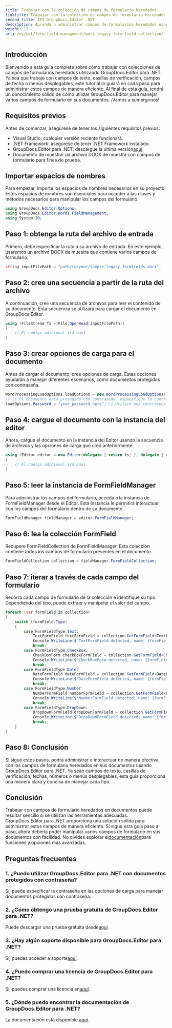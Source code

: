 ```yaml
---
title: Trabajar con la colección de campos de formulario heredados
linktitle: Trabajar con la colección de campos de formulario heredados
second_title: API GroupDocs.Editor .NET
description: Aprenda a administrar campos de formularios heredados usando GroupDocs.Editor para .NET con nuestra guía detallada. Perfecto para manejar campos de texto, casillas de verificación, fechas y más.
weight: 12
url: /es/net/form-field-management/work-legacy-form-field-collection/
---
```

## Introducción
Bienvenido a esta guía completa sobre cómo trabajar con colecciones de campos de formularios heredados utilizando GroupDocs.Editor para .NET. Ya sea que trabaje con campos de texto, casillas de verificación, campos de fecha o menús desplegables, este tutorial lo guiará en cada paso para administrar estos campos de manera eficiente. Al final de esta guía, tendrá un conocimiento sólido de cómo utilizar GroupDocs.Editor para manejar varios campos de formulario en sus documentos. ¡Vamos a sumergirnos!
## Requisitos previos
Antes de comenzar, asegúrese de tener los siguientes requisitos previos:
- Visual Studio: cualquier versión reciente funcionará.
- .NET Framework: asegúrese de tener .NET Framework instalado.
-  GroupDocs.Editor para .NET: descargue la última versión[aquí](https://releases.groupdocs.com/editor/net/).
- Documento de muestra: un archivo DOCX de muestra con campos de formulario para fines de prueba.
## Importar espacios de nombres
Para empezar, importe los espacios de nombres necesarios en su proyecto. Estos espacios de nombres son esenciales para acceder a las clases y métodos necesarios para manipular los campos del formulario.
```csharp
using GroupDocs.Editor.Options;
using GroupDocs.Editor.Words.FieldManagement;
using System.IO;
```
## Paso 1: obtenga la ruta del archivo de entrada
Primero, debe especificar la ruta a su archivo de entrada. En este ejemplo, usaremos un archivo DOCX de muestra que contiene varios campos de formulario.
```csharp
string inputFilePath = "path/to/your/sample_legacy_formfields.docx";
```
## Paso 2: cree una secuencia a partir de la ruta del archivo
A continuación, cree una secuencia de archivos para leer el contenido de su documento. Esta secuencia se utilizará para cargar el documento en GroupDocs.Editor.
```csharp
using (FileStream fs = File.OpenRead(inputFilePath))
{
    // El código adicional irá aquí
}
```
## Paso 3: crear opciones de carga para el documento
Antes de cargar el documento, cree opciones de carga. Estas opciones ayudarán a manejar diferentes escenarios, como documentos protegidos con contraseña.
```csharp
WordProcessingLoadOptions loadOptions = new WordProcessingLoadOptions();
// Si el documento está protegido con contraseña, especifique la contraseña.
loadOptions.Password = "your_password_here"; // Utilice una contraseña real si es necesario
```
## Paso 4: cargue el documento con la instancia del editor
Ahora, cargue el documento en la instancia del Editor usando la secuencia de archivos y las opciones de carga que creó anteriormente.
```csharp
using (Editor editor = new Editor(delegate { return fs; }, delegate { return loadOptions; }))
{
    // El código adicional irá aquí
}
```
## Paso 5: leer la instancia de FormFieldManager
Para administrar los campos del formulario, acceda a la instancia de FormFieldManager desde el Editor. Esta instancia le permitirá interactuar con los campos del formulario dentro de su documento.
```csharp
FormFieldManager fieldManager = editor.FormFieldManager;
```
## Paso 6: lea la colección FormField
Recupere FormFieldCollection de FormFieldManager. Esta colección contiene todos los campos de formulario presentes en el documento.
```csharp
FormFieldCollection collection = fieldManager.FormFieldCollection;
```
## Paso 7: iterar a través de cada campo del formulario
Recorra cada campo de formulario de la colección e identifique su tipo. Dependiendo del tipo, puede extraer y manipular el valor del campo.
```csharp
foreach (var formField in collection)
{
    switch (formField.Type)
    {
        case FormFieldType.Text:
            TextFormField textFormField = collection.GetFormField<TextFormField>(formField.Name);
            Console.WriteLine($"TextFormField detected, name: {formField.Name}, value: {textFormField.Value}");
            break;
        case FormFieldType.CheckBox:
            CheckBoxForm checkBoxFormField = collection.GetFormField<CheckBoxForm>(formField.Name);
            Console.WriteLine($"CheckBoxForm detected, name: {formField.Name}, value: {checkBoxFormField.Value}");
            break;
        case FormFieldType.Date:
            DateFormField dateFormField = collection.GetFormField<DateFormField>(formField.Name);
            Console.WriteLine($"DateFormField detected, name: {formField.Name}, value: {dateFormField.Value}");
            break;
        case FormFieldType.Number:
            NumberFormField numberFormField = collection.GetFormField<NumberFormField>(formField.Name);
            Console.WriteLine($"NumberFormField detected, name: {formField.Name}, value: {numberFormField.Value}");
            break;
        case FormFieldType.DropDown:
            DropDownFormField dropDownFormField = collection.GetFormField<DropDownFormField>(formField.Name);
            Console.WriteLine($"DropDownFormField detected, name: {formField.Name}, value selected: {dropDownFormField.Value[dropDownFormField.SelectedIndex]}");
            break;
    }
}
```
## Paso 8: Conclusión
Si sigue estos pasos, podrá administrar e interactuar de manera efectiva con los campos de formulario heredados en sus documentos usando GroupDocs.Editor para .NET. Ya sean campos de texto, casillas de verificación, fechas, números o menús desplegables, esta guía proporciona una manera clara y concisa de manejar cada tipo.
## Conclusión
 Trabajar con campos de formulario heredados en documentos puede resultar sencillo si se utilizan las herramientas adecuadas. GroupDocs.Editor para .NET proporciona una solución sólida para administrar estos campos de manera eficiente. Si sigue esta guía paso a paso, ahora debería poder manipular varios campos de formulario en sus documentos con facilidad. No olvides explorar el[documentación](https://tutorials.groupdocs.com/editor/net/)para funciones y opciones más avanzadas.
## Preguntas frecuentes
### 1. ¿Puedo utilizar GroupDocs.Editor para .NET con documentos protegidos con contraseña?
Sí, puede especificar la contraseña en las opciones de carga para manejar documentos protegidos con contraseña.
### 2. ¿Cómo obtengo una prueba gratuita de GroupDocs.Editor para .NET?
 Puede descargar una prueba gratuita desde[aquí](https://releases.groupdocs.com/).
### 3. ¿Hay algún soporte disponible para GroupDocs.Editor para .NET?
 Sí, puedes acceder a soporte[aquí](https://forum.groupdocs.com/c/editor/20).
### 4. ¿Puedo comprar una licencia de GroupDocs.Editor para .NET?
 Sí, puedes comprar una licencia en[aquí](https://purchase.groupdocs.com/buy).
### 5. ¿Dónde puedo encontrar la documentación de GroupDocs.Editor para .NET?
La documentación está disponible.[aquí](https://tutorials.groupdocs.com/editor/net/).